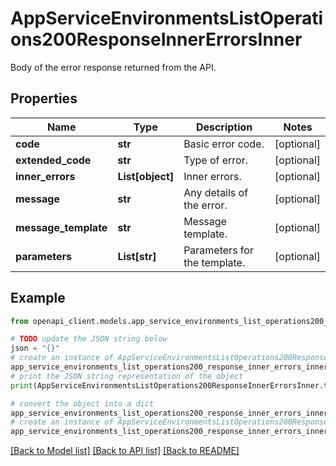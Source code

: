 # AppServiceEnvironmentsListOperations200ResponseInnerErrorsInner

Body of the error response returned from the API.

## Properties

Name | Type | Description | Notes
------------ | ------------- | ------------- | -------------
**code** | **str** | Basic error code. | [optional] 
**extended_code** | **str** | Type of error. | [optional] 
**inner_errors** | **List[object]** | Inner errors. | [optional] 
**message** | **str** | Any details of the error. | [optional] 
**message_template** | **str** | Message template. | [optional] 
**parameters** | **List[str]** | Parameters for the template. | [optional] 

## Example

```python
from openapi_client.models.app_service_environments_list_operations200_response_inner_errors_inner import AppServiceEnvironmentsListOperations200ResponseInnerErrorsInner

# TODO update the JSON string below
json = "{}"
# create an instance of AppServiceEnvironmentsListOperations200ResponseInnerErrorsInner from a JSON string
app_service_environments_list_operations200_response_inner_errors_inner_instance = AppServiceEnvironmentsListOperations200ResponseInnerErrorsInner.from_json(json)
# print the JSON string representation of the object
print(AppServiceEnvironmentsListOperations200ResponseInnerErrorsInner.to_json())

# convert the object into a dict
app_service_environments_list_operations200_response_inner_errors_inner_dict = app_service_environments_list_operations200_response_inner_errors_inner_instance.to_dict()
# create an instance of AppServiceEnvironmentsListOperations200ResponseInnerErrorsInner from a dict
app_service_environments_list_operations200_response_inner_errors_inner_from_dict = AppServiceEnvironmentsListOperations200ResponseInnerErrorsInner.from_dict(app_service_environments_list_operations200_response_inner_errors_inner_dict)
```
[[Back to Model list]](../README.md#documentation-for-models) [[Back to API list]](../README.md#documentation-for-api-endpoints) [[Back to README]](../README.md)


